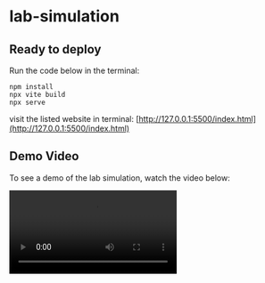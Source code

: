 # lab-simulation

## Ready to deploy

Run the code below in the terminal:
```
npm install
npx vite build
npx serve
```

visit the listed website in terminal:
[http://127.0.0.1:5500/index.html](http://127.0.0.1:5500/index.html)

## Demo Video

To see a demo of the lab simulation, watch the video below:

![Lab Simulation Demo](https://www.example.com/path-to-your-video.mp4)